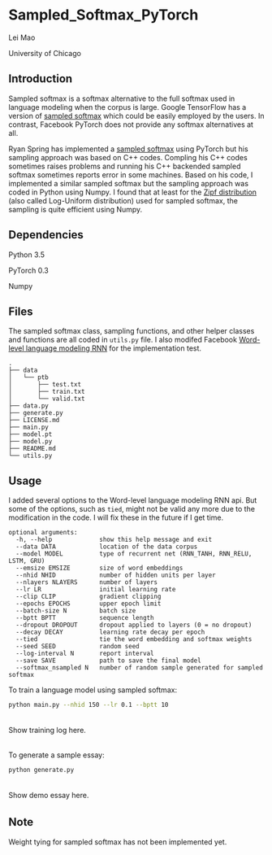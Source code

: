 # Sampled_Softmax_PyTorch

Lei Mao

University of Chicago

## Introduction

Sampled softmax is a softmax alternative to the full softmax used in language modeling when the corpus is large. Google TensorFlow has a version of [sampled softmax](https://www.tensorflow.org/api_docs/python/tf/nn/sampled_softmax_loss) which could be easily employed by the users. In contrast, Facebook PyTorch does not provide any softmax alternatives at all. 

Ryan Spring has implemented a [sampled softmax](https://github.com/rdspring1/PyTorch_GBW_LM) using PyTorch but his sampling approach was based on C++ codes. Compling his C++ codes sometimes raises problems and running his C++ backended sampled softmax sometimes reports error in some machines. Based on his code, I implemented a similar sampled softmax but the sampling approach was coded in Python using Numpy. I found that at least for the [Zipf distribution](https://docs.scipy.org/doc/numpy/reference/generated/numpy.random.zipf.html) (also called Log-Uniform distribution) used for sampled softmax, the sampling is quite efficient using Numpy.

## Dependencies

Python 3.5

PyTorch 0.3

Numpy

## Files

The sampled softmax class, sampling functions, and other helper classes and functions are all coded in ``utils.py`` file. I also modifed Facebook [Word-level language modeling RNN](https://github.com/pytorch/examples/tree/master/word_language_model) for the implementation test.

```
.
├── data
│   └── ptb
│       ├── test.txt
│       ├── train.txt
│       └── valid.txt
├── data.py
├── generate.py
├── LICENSE.md
├── main.py
├── model.pt
├── model.py
├── README.md
└── utils.py
```


## Usage

I added several options to the Word-level language modeling RNN api. But some of the options, such as ``tied``, might not be valid any more due to the modification in the code. I will fix these in the future if I get time.

```
optional arguments:
  -h, --help             show this help message and exit
  --data DATA            location of the data corpus
  --model MODEL          type of recurrent net (RNN_TANH, RNN_RELU, LSTM, GRU)
  --emsize EMSIZE        size of word embeddings
  --nhid NHID            number of hidden units per layer
  --nlayers NLAYERS      number of layers
  --lr LR                initial learning rate
  --clip CLIP            gradient clipping
  --epochs EPOCHS        upper epoch limit
  --batch-size N         batch size
  --bptt BPTT            sequence length
  --dropout DROPOUT      dropout applied to layers (0 = no dropout)
  --decay DECAY          learning rate decay per epoch
  --tied                 tie the word embedding and softmax weights
  --seed SEED            random seed
  --log-interval N       report interval
  --save SAVE            path to save the final model
  --softmax_nsampled N   number of random sample generated for sampled softmax
```


To train a language model using sampled softmax:

```bash
python main.py --nhid 150 --lr 0.1 --bptt 10
```


######
Show training log here.
######



To generate a sample essay:
```bash
python generate.py
```

######
Show demo essay here.
######


## Note

Weight tying for sampled softmax has not been implemented yet.